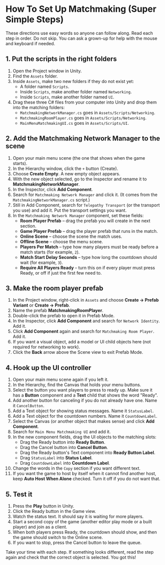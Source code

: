 # How To Set Up Matchmaking (Super Simple Steps)

These directions use easy words so anyone can follow along. Read each step in order. Do not skip. You can ask a grown-up for help with the mouse and keyboard if needed.

## 1. Put the scripts in the right folders
1. Open the Project window in Unity.
2. Find the `Assets` folder.
3. Inside `Assets`, make two new folders if they do not exist yet:
   * A folder named `Scripts`.
   * Inside `Scripts`, make another folder named `Networking`.
   * Inside `Scripts`, make another folder named `UI`.
4. Drag these three C# files from your computer into Unity and drop them into the matching folders:
   * `MatchmakingNetworkManager.cs` goes in `Assets/Scripts/Networking`.
   * `MatchmakingRoomPlayer.cs` goes in `Assets/Scripts/Networking`.
   * `MainMenuMatchmakingUI.cs` goes in `Assets/Scripts/UI`.

## 2. Add the Matchmaking Network Manager to the scene
1. Open your main menu scene (the one that shows when the game starts).
2. In the Hierarchy window, click the `+` button (Create).
3. Choose **Create Empty**. A new empty object appears.
4. With the new object selected, go to the Inspector and rename it to **MatchmakingNetworkManager**.
5. In the Inspector, click **Add Component**.
6. Search for `Matchmaking Network Manager` and click it. (It comes from the `MatchmakingNetworkManager.cs` script.)
7. Still in Add Component, search for `Telepathy Transport` (or the transport you use) and add it. Put the transport settings you want.
8. In the `Matchmaking Network Manager` component, set these fields:
   * **Room Player Prefab** – drag the prefab you will create in the next section.
   * **Game Player Prefab** – drag the player prefab that runs in the match.
   * **Online Scene** – choose the scene the match uses.
   * **Offline Scene** – choose the menu scene.
   * **Players Per Match** – type how many players must be ready before a match starts (for example, `2`).
   * **Match Start Delay Seconds** – type how long the countdown should wait (for example, `3`).
   * **Require All Players Ready** – turn this on if every player must press Ready, or off if just the first few need to.

## 3. Make the room player prefab
1. In the Project window, right-click in `Assets` and choose **Create → Prefab Variant** or **Create → Prefab**.
2. Name the prefab **MatchmakingRoomPlayer**.
3. Double-click the prefab to open it in Prefab Mode.
4. In the Inspector, click **Add Component** and search for `Network Identity`. Add it.
5. Click **Add Component** again and search for `Matchmaking Room Player`. Add it.
6. If you want a visual object, add a model or UI child objects here (not required for networking to work).
7. Click the **Back** arrow above the Scene view to exit Prefab Mode.

## 4. Hook up the UI controller
1. Open your main menu scene again if you left it.
2. In the Hierarchy, find the Canvas that holds your menu buttons.
3. Select the button you want players to press to ready up. Make sure it has a **Button** component and a **Text** child that shows the word "Ready".
4. Add another button for canceling if you do not already have one. Name it `CancelButton`.
5. Add a Text object for showing status messages. Name it `StatusLabel`.
6. Add a Text object for the countdown numbers. Name it `CountdownLabel`.
7. Select the Canvas (or another object that makes sense) and click **Add Component**.
8. Search for `Main Menu Matchmaking UI` and add it.
9. In the new component fields, drag the UI objects to the matching slots:
   * Drag the Ready button into **Ready Button**.
   * Drag the Cancel button into **Cancel Button**.
   * Drag the Ready button's Text component into **Ready Button Label**.
   * Drag `StatusLabel` into **Status Label**.
   * Drag `CountdownLabel` into **Countdown Label**.
10. Change the words in the `Copy` section if you want different text.
11. If you want the game to host by itself when it cannot find another host, keep **Auto Host When Alone** checked. Turn it off if you do not want that.

## 5. Test it
1. Press the **Play** button in Unity.
2. Click the Ready button in the Game view.
3. Watch the status text. It should say it is waiting for more players.
4. Start a second copy of the game (another editor play mode or a built player) and join as a client.
5. When both players press Ready, the countdown should show, and then the game should switch to the Online scene.
6. If you want to stop, press the Cancel button to leave the queue.

Take your time with each step. If something looks different, read the step again and check that the correct object is selected. You got this!
